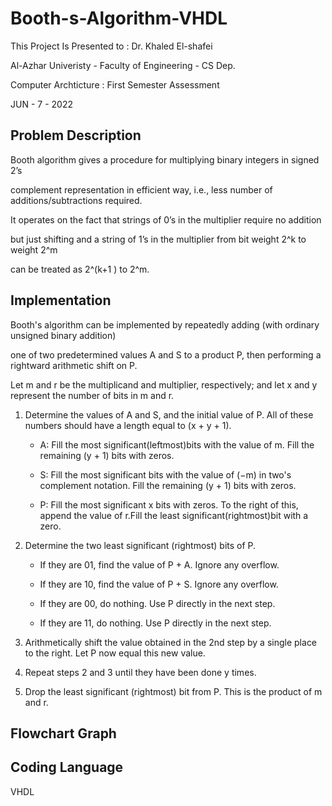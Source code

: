 # Booth-s-Algorithm-VHDL

This Project Is Presented to : Dr. Khaled El-shafei 

Al-Azhar Univeristy - Faculty of Engineering - CS Dep.

Computer Archticture : First Semester Assessment 

JUN - 7 - 2022


## Problem Description

Booth algorithm gives a procedure for multiplying binary integers in signed 2’s

complement representation in efficient way, i.e., less number of additions/subtractions required.

It operates on the fact that strings of 0’s in the multiplier require no addition 

but just shifting and a string of 1’s in the multiplier from bit weight 2^k to weight 2^m 

can be treated as 2^(k+1 ) to 2^m.

## Implementation
Booth's algorithm can be implemented by repeatedly adding (with ordinary unsigned binary addition)

one of two predetermined values A and S to a product P, then performing a rightward arithmetic shift on P.

Let m and r be the multiplicand and multiplier, respectively; and let x and y represent the number of bits in m and r.

1.	Determine the values of A and S, and the initial value of P. All of these numbers should have a length equal to (x + y + 1).

       -	A: Fill the most significant(leftmost)bits with the value of m. Fill the remaining (y + 1) bits with zeros.
    
       -	S: Fill the most significant bits with the value of (−m) in two's complement notation. Fill the remaining (y + 1) bits with zeros.
    
       -	P: Fill the most significant x bits with zeros. To the right of this, append the value of r.Fill the least significant(rightmost)bit with a zero.
    
2.	Determine the two least significant (rightmost) bits of P.

      -	If they are 01, find the value of P + A. Ignore any overflow.
   
      -	If they are 10, find the value of P + S. Ignore any overflow.
   
      -	If they are 00, do nothing. Use P directly in the next step.
   
      -	If they are 11, do nothing. Use P directly in the next step.
      
   
3.	Arithmetically shift the value obtained in the 2nd step by a single place to the right. Let P now equal this new value.

4.	Repeat steps 2 and 3 until they have been done y times.

5.	Drop the least significant (rightmost) bit from P. This is the product of m and r.


## Flowchart Graph




## Coding Language
VHDL
